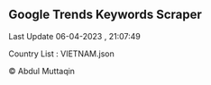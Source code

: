 

## Google Trends Keywords Scraper 
 
Last Update 06-04-2023 , 21:07:49

Country List :
VIETNAM.json



© Abdul Muttaqin 
